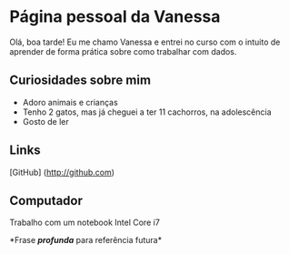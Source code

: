 # Página pessoal da Vanessa

Olá, boa tarde! Eu me chamo Vanessa e entrei no curso com o intuito de aprender de forma prática sobre como trabalhar com dados.

## Curiosidades sobre mim
 - Adoro animais e crianças
 - Tenho 2 gatos, mas já cheguei a ter 11 cachorros, na adolescência
 - Gosto de ler

## Links
[GitHub] (http://github.com)

## Computador
Trabalho com um notebook Intel Core i7

\*Frase ***profunda*** para referência futura\*


